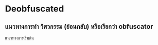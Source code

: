 # Deobfuscated


## แนวทางการทำ วิศวกรรม (ย้อนกลับ) หรือเรียกว่า obfuscator

[แนวทางการเริ่มต้น](https://guyinatuxedo.github.io/00-intro/index.html)



